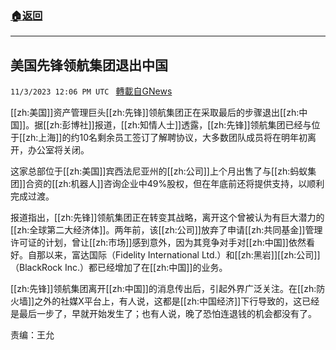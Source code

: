 ###  [:house:返回](README.md)
---


## 美国先锋领航集团退出中国
`11/3/2023 12:06 PM UTC ` [轉載自GNews](https://gnews.org/articles/1918994)

[[zh:美国]]资产管理巨头[[zh:先锋]]领航集团正在采取最后的步骤退出[[zh:中国]]。据[[zh:彭博社]]报道，[[zh:知情人士]]透露，[[zh:先锋]]领航集团已经与位于[[zh:上海]]的约10名剩余员工签订了解聘协议，大多数团队成员将在明年初离开，办公室将关闭。

这家总部位于[[zh:美国]]宾西法尼亚州的[[zh:公司]]上个月出售了与[[zh:蚂蚁集团]]合资的[[zh:机器人]]咨询企业中49%股权，但在年底前还将提供支持，以顺利完成过渡。

报道指出，[[zh:先锋]]领航集团正在转变其战略，离开这个曾被认为有巨大潜力的[[zh:全球第二大经济体]]。两年前，该[[zh:公司]]放弃了申请[[zh:共同基金]]管理许可证的计划，曾让[[zh:市场]]感到意外，因为其竞争对手对[[zh:中国]]依然看好。自那以来，富达国际（Fidelity International Ltd.）和[[zh:黑岩]][[zh:公司]]（BlackRock Inc.）都已经增加了在[[zh:中国]]的业务。

[[zh:先锋]]领航集团离开[[zh:中国]]的消息传出后，引起外界广泛关注。在[[zh:防火墙]]之外的社媒X平台上，有人说，这都是[[zh:中国经济]]下行导致的，这已经是最后一步了，早就开始发生了；也有人说，晚了恐怕连退钱的机会都没有了。

责编：王允
